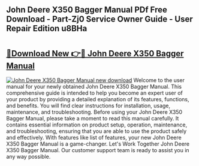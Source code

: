 ## John Deere X350 Bagger Manual PDf Free Download - Part-Zj0 Service Owner Guide - User Repair Edition u8BHa

# <h2><a href="http://bc87978.oget.top/?id=John+Deere+X350+Bagger+Manual">🔗Download New 👉🔴 John Deere X350 Bagger Manual</a></h2>

[![John Deere X350 Bagger Manual new download](https://i.imgur.com/5g1atiW.png)](http://bc87978.oget.top/?id=John+Deere+X350+Bagger+Manual)
Welcome to the user manual for your newly obtained John Deere X350 Bagger Manual. This comprehensive guide is intended to help you become an expert user of your product by providing a detailed explanation of its features, functions, and benefits. You will find clear instructions for installation, usage, maintenance, and troubleshooting. Before using your John Deere X350 Bagger Manual, please take a moment to read this manual carefully. It contains essential information on product setup, operation, maintenance, and troubleshooting, ensuring that you are able to use the product safely and effectively. With features like list of features, your new John Deere X350 Bagger Manual is a game-changer. Let's Work Together John Deere X350 Bagger Manual. Our customer support team is ready to assist you in any way possible.
